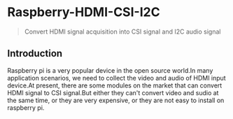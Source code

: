 # Raspberry-HDMI-CSI-I2C
> Convert HDMI signal acquisition into CSI signal and I2C audio signal
## Introduction
Raspberry pi is a very popular device in the open source world.In many application scenarios, we need to collect the video and audio of HDMI input device.At present, there are some modules on the market that can convert HDMI signal to CSI signal.But either they can't convert video and sudio at the same time, or they are very expensive, or they are not easy to install on raspberry pi.
